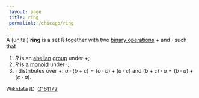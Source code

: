 ```yaml
---
 layout: page
 title: ring
 permalink: /chicago/ring
---
```

A (unital) **ring** is a set $R$ together with two [binary operations](https://mathgloss.github.io/MathGloss/binary_operation) $+$ and $\cdot$ such that
1. $R$ is an [abelian](https://mathgloss.github.io/MathGloss/abelian) [group](https://mathgloss.github.io/MathGloss/group) under $+$;
2. $R$ is a [monoid](https://mathgloss.github.io/MathGloss/monoid) under $\cdot$;
3. $\cdot$ distributes over $+$: $a\cdot (b+c)=(a\cdot b) + (a\cdot c)$ and $(b+c)\cdot a = (b\cdot a) + (c\cdot a)$.

Wikidata ID: [Q161172](https://www.wikidata.org/wiki/Q161172)